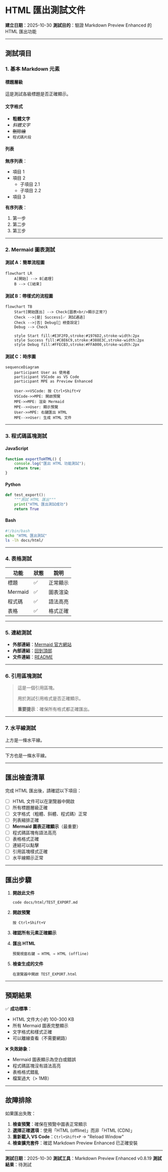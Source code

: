 # HTML 匯出測試文件

**建立日期**：2025-10-30
**測試目的**：驗證 Markdown Preview Enhanced 的 HTML 匯出功能

---

## 測試項目

### 1. 基本 Markdown 元素

#### 標題層級
這是測試各級標題是否正確顯示。

#### 文字格式
- **粗體文字**
- *斜體文字*
- ~~刪除線~~
- `程式碼片段`

#### 列表
**無序列表**：
- 項目 1
- 項目 2
  - 子項目 2.1
  - 子項目 2.2
- 項目 3

**有序列表**：
1. 第一步
2. 第二步
3. 第三步

---

### 2. Mermaid 圖表測試

#### 測試 A：簡單流程圖

```mermaid
flowchart LR
    A[開始] --> B[處理]
    B --> C[結束]
```

#### 測試 B：帶樣式的流程圖

```mermaid
flowchart TB
    Start[開始匯出] --> Check{圖表<br/>顯示正常?}
    Check -->|是| Success[✅ 測試通過]
    Check -->|否| Debug[🔧 檢查設定]
    Debug --> Check

    style Start fill:#E3F2FD,stroke:#1976D2,stroke-width:2px
    style Success fill:#C8E6C9,stroke:#388E3C,stroke-width:2px
    style Debug fill:#FFECB3,stroke:#FFA000,stroke-width:2px
```

#### 測試 C：時序圖

```mermaid
sequenceDiagram
    participant User as 使用者
    participant VSCode as VS Code
    participant MPE as Preview Enhanced

    User->>VSCode: 按 Ctrl+Shift+V
    VSCode->>MPE: 開啟預覽
    MPE->>MPE: 渲染 Mermaid
    MPE-->>User: 顯示預覽
    User->>MPE: 右鍵匯出 HTML
    MPE-->>User: 生成 HTML 文件
```

---

### 3. 程式碼區塊測試

#### JavaScript
```javascript
function exportToHTML() {
    console.log("匯出 HTML 功能測試");
    return true;
}
```

#### Python
```python
def test_export():
    """測試 HTML 匯出"""
    print("HTML 匯出測試成功")
    return True
```

#### Bash
```bash
#!/bin/bash
echo "HTML 匯出測試"
ls -lh docs/html/
```

---

### 4. 表格測試

| 功能 | 狀態 | 說明 |
|-----|------|------|
| 標題 | ✅ | 正常顯示 |
| Mermaid | ✅ | 圖表渲染 |
| 程式碼 | ✅ | 語法高亮 |
| 表格 | ✅ | 格式正確 |

---

### 5. 連結測試

- **外部連結**：[Mermaid 官方網站](https://mermaid.js.org/)
- **內部連結**：[回到頂部](#html-匯出測試文件)
- **文件連結**：[README](README.md)

---

### 6. 引用區塊測試

> 這是一個引用區塊。
>
> 用於測試引用格式是否正確顯示。
>
> **重要提示**：確保所有格式都正確匯出。

---

### 7. 水平線測試

上方是一條水平線。

---

下方也是一條水平線。

---

## 匯出檢查清單

完成 HTML 匯出後，請確認以下項目：

- [ ] HTML 文件可以在瀏覽器中開啟
- [ ] 所有標題層級正確
- [ ] 文字格式（粗體、斜體、程式碼）正常
- [ ] 列表縮排正確
- [ ] **Mermaid 圖表正確顯示**（最重要）
- [ ] 程式碼區塊有語法高亮
- [ ] 表格格式正確
- [ ] 連結可以點擊
- [ ] 引用區塊樣式正確
- [ ] 水平線顯示正常

---

## 匯出步驟

1. **開啟此文件**
   ```
   code docs/html/TEST_EXPORT.md
   ```

2. **開啟預覽**
   ```
   按 Ctrl+Shift+V
   ```

3. **確認所有元素正確顯示**

4. **匯出 HTML**
   ```
   預覽視窗右鍵 → HTML → HTML (offline)
   ```

5. **檢查生成的文件**
   ```
   在瀏覽器中開啟 TEST_EXPORT.html
   ```

---

## 預期結果

✅ **成功標準**：
- HTML 文件大小約 100-300 KB
- 所有 Mermaid 圖表完整顯示
- 文字格式和樣式正確
- 可以離線查看（不需要網路）

❌ **失敗跡象**：
- Mermaid 圖表顯示為空白或錯誤
- 程式碼區塊沒有語法高亮
- 表格格式錯亂
- 檔案過大（> 1MB）

---

## 故障排除

如果匯出失敗：

1. **檢查預覽**：確保在預覽中圖表正常顯示
2. **選擇正確選項**：使用「HTML (offline)」而非「HTML (CDN)」
3. **重新載入 VS Code**：`Ctrl+Shift+P` → "Reload Window"
4. **檢查擴充套件**：確認 Markdown Preview Enhanced 已正確安裝

---

**測試日期**：2025-10-30
**測試工具**：Markdown Preview Enhanced v0.8.19
**測試結果**：待測試
